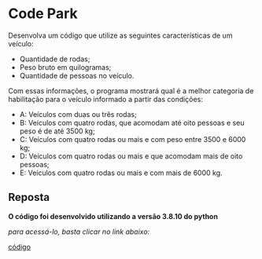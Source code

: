 # Code Park

Desenvolva um código que utilize as seguintes características de um veículo:
- Quantidade de rodas;
- Peso bruto em quilogramas;
- Quantidade de pessoas no veículo.

Com essas informações, o programa mostrará qual é a melhor categoria de habilitação para o veículo informado a partir das condições:
- A: Veículos com duas ou três rodas;
- B: Veículos com quatro rodas, que acomodam até oito pessoas e seu peso é de até 3500 kg;
- C: Veículos com quatro rodas ou mais e com peso entre 3500 e 6000 kg;
- D: Veículos com quatro rodas ou mais e que acomodam mais de oito pessoas;
- E: Veículos com quatro rodas ou mais e com mais de 6000 kg.


## Reposta

**O código foi desenvolvido utilizando a versão 3.8.10 do python**

*para acessá-lo, basta clicar no link abaixo:*

[código](https://github.com/lucasInCoffePower/TalentoCloud-FrontEnd/blob/main/Modulo1-Introducao_a_programacao/Desafio2/Aula3/CodePark/code_park.py)
